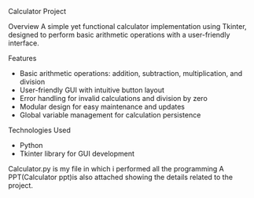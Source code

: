 Calculator Project

Overview
A simple yet functional calculator implementation using Tkinter, designed to perform basic arithmetic operations with a user-friendly interface.

Features
- Basic arithmetic operations: addition, subtraction, multiplication, and division
- User-friendly GUI with intuitive button layout
- Error handling for invalid calculations and division by zero
- Modular design for easy maintenance and updates
- Global variable management for calculation persistence

Technologies Used
- Python 
- Tkinter library for GUI development

Calculator.py is my file in which i performed all the programming
A PPT(Calculator ppt)is also attached showing the details related to the project.
